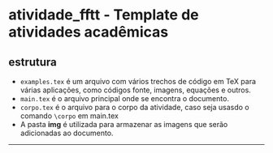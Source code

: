 # atividade_fftt - Template de atividades acadêmicas

## estrutura

* `examples.tex` é um arquivo com vários trechos de código em TeX para várias aplicações, como códigos fonte, imagens, equações e outros.
* `main.tex` é o arquivo principal onde se encontra o documento.
* `corpo.tex` é o arquivo para o corpo da atividade, caso seja usasdo o comando `\corpo` em main.tex
* A pasta **img** é utilizada para armazenar as imagens que serão adicionadas ao documento.
---
